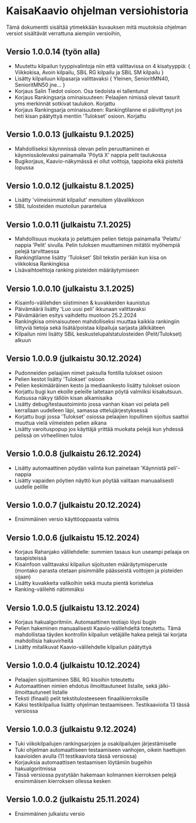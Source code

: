 # KaisaKaavio ohjelman versiohistoria

Tämä dokumentti sisältää ytimekkään kuvauksen mitä muutoksia ohjelman versiot sisältävät verrattuna aiempiin versioihin,

## Versio 1.0.0.14		(työn alla)

* Muutettu kilpailun tyyppivalintoja niin että valittavissa on 4 kisatyyppiä: { Viikkokisa, Avoin kilpailu, SBiL RG kilpailu ja SBiL SM kilpailu }
* Lisätty kilpailuun kilpasarja valittavaksi { Yleinen, SenioritMN40, SenioritMN50 jne... }
* Korjaus Salin Tiedot osioon. Osa tiedoista ei tallentunut
* Korjaus Rankingsarja ominaisuuteen: Pelaajien nimissä olevat tasurit yms merkinnät sotkivat taulukon. Korjattu
* Korjaus Rankingsarja ominaisuuteen: Rankingtilanne ei päivittynyt jos heti kisan päätyttyä mentiin 'Tulokset' osioon. Korjattu

## Versio 1.0.0.13		(julkaistu 9.1.2025)

* Mahdolliseksi käynnnissä olevan pelin peruuttaminen ei käynnissäolevaksi painamalla 'Pöytä X' nappia pelit taulukossa
* Bugikorjaus, Kaavio-näkymässä ei ollut voittoja, tappioita eikä pisteitä lopussa

## Versio 1.0.0.12		(julkaistu 8.1.2025)

* Lisätty 'viimeisimmät kilpailut' menuitem ylävalikkoon
* SBiL tulosteiden muotoilun parantelua

## Versio 1.0.0.11		(julkaistu 7.1.2025)

* Mahdollisuus muokata jo pelattujen pelien tietoja painamalla 'Pelattu' nappia 'Pelit' sivulla. Pelin tuloksen muuttaminen mitätöi myöhempiä pelejä tarvittaessa
* Rankingtilanne lisätty 'Tulokset' Sbil tekstin perään kun kisa on viikkokisa Rankingkisa
* Lisävaihtoehtoja ranking pisteiden määräytymiseen

## Versio 1.0.0.10		(julkaistu 3.1.2025)

* Kisainfo-välilehden siistiminen & kuvakkeiden kaunistus
* Päivämäärä lisätty 'Luo uusi peli' ikkunaan valittavaksi
* Päivämäärien esitys vaihdettu muotoon 25.2.2024
* Rankingkisa ominaisuuteen mahdolliseksi muuttaa kaikkia rankingiin liittyviä tietoja sekä lisätä/poistaa kilpailuja sarjasta jälkikäteen
* Kilpailun nimi lisätty SBiL keskustelupalstatulosteiden (Pelit/Tulokset) alkuun

## Versio 1.0.0.9		(julkaistu 30.12.2024)

* Pudonneiden pelaajien nimet paksulla fontilla tulokset osioon
* Pelien kestot lisätty 'Tulokset' osioon
* Pelien keskimääräinen kesto ja mediaanikesto lisätty tulokset osioon
* Korjattu bugi kun ekoille peleille laitetaan pöytä valmiiksi kisakutsuun. Kutsussa näkyy tällöin kisan alkamisaika
* Lisätty debug/testaustoiminto jossa vanhan kisan voi pelata peli kerrallaan uudelleen läpi, samassa ottelujärjestyksessä
* Korjattu bugi jossa 'Tulokset' osiossa pelaajien lopullinen sijoitus saattoi muuttua vielä viimeisten pelien aikana
* Lisätty varoituspopup jos käyttäjä yrittää muokata pelejä kun yhdessä pelissä on virheellinen tulos

## Versio 1.0.0.8		(julkaistu 26.12.2024)

* Lisätty automaattinen pöydän valinta kun painetaan 'Käynnistä peli'-nappia
* Lisätty vapaiden pöytien näyttö kun pöytää valitaan manuaalisesti uudelle pelille

## Versio 1.0.0.7		(julkaistu 20.12.2024)

* Ensimmäinen versio käyttöoppaasta valmis

## Versio 1.0.0.6		(julkaistu 15.12.2024)

* Korjaus Rahanjako välilehdelle: summien tasaus kun useampi pelaaja on tasapisteissä
* Kisainfoon valittavaksi kilpailun sijoitusten määräytymisperuste (montako parasta otetaan pisimmälle päässeistä voittojen ja pisteiden sijaan)
* Lisätty kuvakkeita valikoihin sekä muuta pientä koristelua
* Ranking-välilehti nätimmäksi

## Versio 1.0.0.5		(julkaistu 13.12.2024)

* Korjaus hakualgoritmiin. Automaattinen testiajo löysi bugin
* Pelien hakeminen manuaalisesti Kaavio-välilehdeltä toteutettu. Tämä mahdollistaa täyden kontrollin kilpailun vetäjälle hakea pelejä tai korjata mahdollisia hakuvirheitä
* Lisätty mitalikuvat Kaavio-välilehdelle kilpailun päätyttyä

## Versio 1.0.0.4		(julkaistu 10.12.2024)

* Pelaajien sijoittaminen SBiL RG kisoihin toteutettu
* Automaattinen nimien ehdotus ilmoittautuneet listalle, sekä jälki-ilmoittautuneet listalle
* Teksti (finaali) pelit tekstitulosteeseen finaalikierroksille
* Kaksi testikilpailua lisätty ohjelman testaamiseen. Testikaavioita 13 tässä versiossa

## Versio 1.0.0.3		(julkaistu 9.12.2024)

* Tuki viikokilpailujen rankingsarjojen ja osakilpailujen järjestämiselle
* Tuki ohjelman automaattiseen testaamiseen vanhojen, oikein haettujen kaavioiden avulla (11 testikaaviota tässä versiossa)
* Korjauksia automaattisen testaamisen löytämiin bugeihin hakualgoritmissa 
* Tässä versiossa pystytään hakemaan kolmannen kierroksen pelejä ensimmäisen kierroksen ollessa kesken

## Versio 1.0.0.2		(julkaistu 25.11.2024)

* Ensimmäinen julkaistu versio
 
